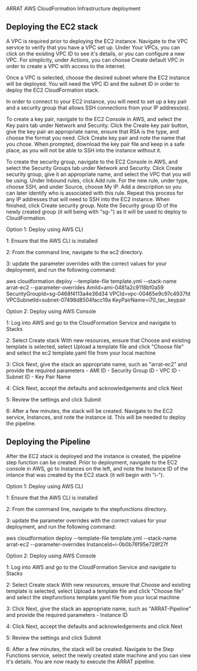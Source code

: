 ARRAT AWS CloudFormation Infrastructure deployment

## Deploying the EC2 stack

A VPC is required prior to deploying the EC2 instance.  Navigate to the VPC service to verify that you have a VPC set up.  Under Your VPCs, you can click on the existing VPC ID to see it's details, or you can configure a new VPC.  For simplicity, under Actions, you can choose Create default VPC in order to create a VPC with access to the internet.

Once a VPC is selected, choose the desired subnet where the EC2 instance will be deployed.  You will need the VPC ID and the subnet ID in order to deploy the EC2 CloudFormation stack.

In order to connect to your EC2 instance, you will need to set up a key pair and a security group that allows SSH connections from your IP address(es).  

To create a key pair, navigate to the EC2 Console in AWS, and select the Key pairs tab under Network and Security.  Click the Create key pair button, give the key pair an appropriate name, ensure that RSA is the type, and choose the format you need.  Click Create key pair and note the name that you chose.  When prompted, download the key pair file and keep in a safe place, as you will not be able to SSH into the instance without it.

To create the security group, navigate to the EC2 Console in AWS, and select the Security Groups tab under Network and Security.  Click Create security group, give it an appropriate name, and select the VPC that you will be using.  Under Inbound rules, click Add rule.  For the new rule, under type, choose SSH, and under Source, choose My IP.  Add a description so you can later identify who is associated with this rule.  Repeat this process for any IP addresses that will need to SSH into the EC2 instance. When finished, click Create security group.  Note the Security group ID of the newly created group (it will being with "sg-") as it will be used to deploy to CloudFormation.

Option 1: Deploy using AWS CLI

1: Ensure that the AWS CLI is installed 

2: From the command line, navigate to the ec2 directory.

3: update the parameter overrides with the correct values for your deployment, and run the following command:

aws cloudformation deploy --template-file template.yml --stack-name arrat-ec2 --parameter-overrides AmiId=ami-0481a2c9118bf0a59 SecurityGroupId=sg-0468f4113a4e36d34 VPCId=vpc-00465e9c97c4937fd VPCSubnetId=subnet-07498d8504facc19a KeyPairName=i70_tac_keypair

Option 2: Deploy using AWS Console

1: Log into AWS and go to the CloudFormation Service and navigate to Stacks

2: Select Create stack With new resources, ensure that Choose and existing template is selected, select Upload a template file and click "Choose file" and select the ec2 template.yaml file from your local machine

3: Click Next, give the stack an appropriate name, such as "arrat-ec2" and provide the required parameters
    - AMI ID
    - Security Group ID
    - VPC ID
    - Subnet ID
    - Key Pair Name 

4: Click Next, accept the defaults and acknowledgements and click Next

5: Review the settings and click Submit

6: After a few minutes, the stack will be created.  Navigate to the EC2 service, Instances, and note the instance id. This will be needed to deploy the pipeline.

## Deploying the Pipeline

After the EC2 stack is deployed and the instance is created, the pipeline step function can be created.  Prior to deployment, navigate to the EC2 console in AWS, go to Instances on the left, and note the Instance ID of the intance that was created by the EC2 stack (it will begin with "i-"). 

Option 1: Deploy using AWS CLI

1: Ensure that the AWS CLI is installed 

2: From the command line, navigate to the stepfunctions directory.

3: update the parameter overrides with the correct values for your deployment, and run the following command:

aws cloudformation deploy --template-file template.yml --stack-name arrat-ec2 --parameter-overrides InstanceId=i-0b0b76f95e728f27f 

Option 2: Deploy using AWS Console

1: Log into AWS and go to the CloudFormation Service and navigate to Stacks

2: Select Create stack With new resources, ensure that Choose and existing template is selected, select Upload a template file and click "Choose file" and select the stepfunctions template.yaml file from your local machine

3: Click Next, give the stack an appropriate name, such as "ARRAT-Pipeline" and provide the required parameters
    - Instance ID

4: Click Next, accept the defaults and acknowledgements and click Next

5: Review the settings and click Submit

6: After a few minutes, the stack will be created.  Navigate to the Step Functions service, select the newly created state machine and you can view it's details.  You are now ready to execute the ARRAT pipeline. 
